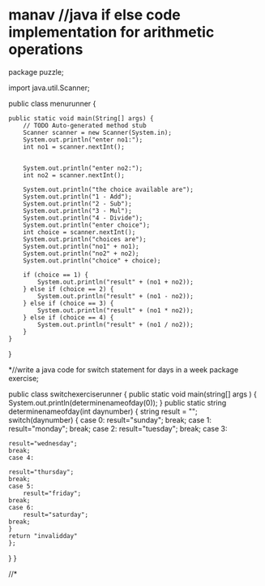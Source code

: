 # manav //java if else code implementation for arithmetic operations
package puzzle;

import java.util.Scanner;

public class menurunner {

	public static void main(String[] args) {
		// TODO Auto-generated method stub
		Scanner scanner = new Scanner(System.in);
		System.out.println("enter no1:");
		int no1 = scanner.nextInt();


		System.out.println("enter no2:");
		int no2 = scanner.nextInt();

		System.out.println("the choice available are");
		System.out.println("1 - Add");
		System.out.println("2 - Sub");
		System.out.println("3 - Mul");
		System.out.println("4 - Divide");
		System.out.println("enter choice");
		int choice = scanner.nextInt();
		System.out.println("choices are");
		System.out.println("no1" + no1);
		System.out.println("no2" + no2);
		System.out.println("choice" + choice);

		if (choice == 1) {
			System.out.println("result" + (no1 + no2));
		} else if (choice == 2) {
			System.out.println("result" + (no1 - no2));
		} else if (choice == 3) {
			System.out.println("result" + (no1 * no2));
		} else if (choice == 4) {
			System.out.println("result" + (no1 / no2));
		}
	}

}


*//write a java code for switch statement for days in a week
package exercise;

public class switchexerciserunner {
public static void main(string[] args ) {
	System.out.println(determinenameofday(0));
}
public static string determinenameofday(int daynumber) {
	string result = "";
	switch(daynumber) {
	case 0:
		result="sunday";
		break;
	case 1:
		result="monday";
	break;
	case 2:
		result="tuesday";
	break;
	case 3:
	
	result="wednesday";
	break;
	case 4:
		
	result="thursday";
	break;
	case 5:
		result="friday";
	break;
	case 6:
		result="saturday";
	break;
	}
	return "invalidday"
	};
}
}

//*
